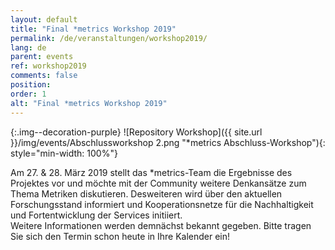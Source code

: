 ```yaml
---
layout: default
title: "Final *metrics Workshop 2019"
permalink: /de/veranstaltungen/workshop2019/
lang: de
parent: events
ref: workshop2019
comments: false
position:
order: 1
alt: "Final *metrics Workshop 2019"
---
```


<!-- Start editing content here-->

{:.img--decoration-purple} ![Repository Workshop]({{ site.url }}/img/events/Abschlussworkshop 2.png "*metrics Abschluss-Workshop"){: style="min-width: 100%"}


Am 27. & 28. März 2019 stellt das \*metrics-Team die Ergebnisse des Projektes vor und möchte mit der Community weitere Denkansätze zum Thema Metriken diskutieren. Desweiteren wird über den aktuellen Forschungsstand informiert und Kooperationsnetze für die Nachhaltigkeit und Fortentwicklung der Services initiiert.  
Weitere Informationen werden demnächst bekannt gegeben. Bitte tragen Sie sich den Termin schon heute in Ihre Kalender ein!
